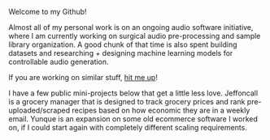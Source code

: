 Welcome to my Github!

Almost all of my personal work is on an ongoing audio software initiative, where I am currently working on surgical audio pre-processing and sample library organization. A good chunk of that time is also spent building datasets and researching + designing machine learning models for controllable audio generation.

If you are working on similar stuff, [hit me up](lukaswerk2@gmail.com)!

I have a few public mini-projects below that get a little less love.
Jeffoncall is a grocery manager that is designed to track grocery prices and rank pre-uploaded/scraped recipes based on how economic they are in a weekly email.
Yunque is an expansion on some old ecommerce software I worked on, if I could start again with completely different scaling requirements.
